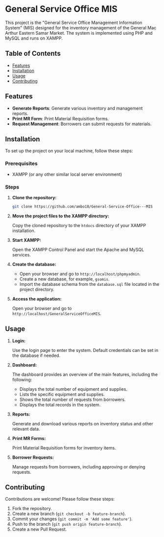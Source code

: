 # General Service Office MIS

This project is the "General Service Office Management Information System" (MIS) designed for the inventory management of the General Mac Arthur Eastern Samar Market. The system is implemented using PHP and MySQL and runs on XAMPP.

## Table of Contents
- [Features](#features)
- [Installation](#installation)
- [Usage](#usage)
- [Contributing](#contributing)

## Features

- **Generate Reports**: Generate various inventory and management reports.
- **Print MR Form**: Print Material Requisition forms.
- **Request Management**: Borrowers can submit requests for materials.

## Installation

To set up the project on your local machine, follow these steps:

### Prerequisites

- XAMPP (or any other similar local server environment)

### Steps

1. **Clone the repository:**

    ```bash
    git clone https://github.com/ambo18/General-Service-Office---MIS
    ```

2. **Move the project files to the XAMPP directory:**

    Copy the cloned repository to the `htdocs` directory of your XAMPP installation.

3. **Start XAMPP:**

    Open the XAMPP Control Panel and start the Apache and MySQL services.

4. **Create the database:**

    - Open your browser and go to `http://localhost/phpmyadmin`.
    - Create a new database, for example, `gsomis`.
    - Import the database schema from the `database.sql` file located in the project directory.

5. **Access the application:**

    Open your browser and go to `http://localhost/GeneralServiceOfficeMIS`.

## Usage

1. **Login:**

    Use the login page to enter the system. Default credentials can be set in the database if needed.

2. **Dashboard:**

    The dashboard provides an overview of the main features, including the following:
    - Displays the total number of equipment and supplies.
    - Lists the specific equipment and supplies.
    - Shows the total number of requests from borrowers.
    - Displays the total records in the system.

3. **Reports:**

    Generate and download various reports on inventory status and other relevant data.

4. **Print MR Forms:**

    Print Material Requisition forms for inventory items.

5. **Borrower Requests:**

    Manage requests from borrowers, including approving or denying requests.

## Contributing

Contributions are welcome! Please follow these steps:

1. Fork the repository.
2. Create a new branch (`git checkout -b feature-branch`).
3. Commit your changes (`git commit -m 'Add some feature'`).
4. Push to the branch (`git push origin feature-branch`).
5. Create a new Pull Request.
